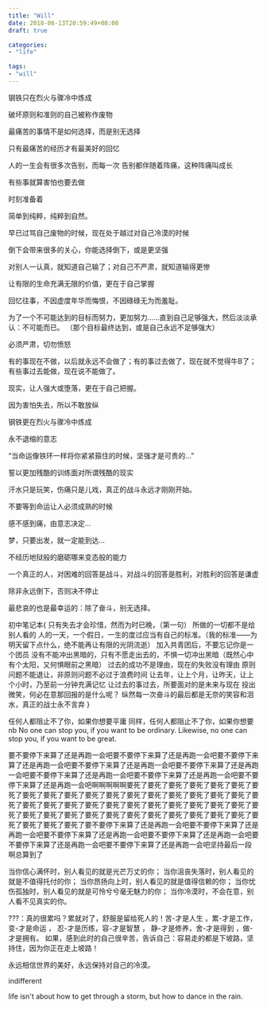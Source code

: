 ```yaml
---
title: "Will"
date: 2018-06-13T20:59:49+08:00
draft: true

categories:
- "life"

tags:
- "will"
---
```



钢铁只在烈火与骤冷中炼成

破坏原则和准则的自己被称作废物

最痛苦的事情不是如何选择，而是别无选择

只有最痛苦的经历才有最美好的回忆

人的一生会有很多次告别，而每一次
告别都伴随着阵痛，这种阵痛叫成长

有些事就算害怕也要去做

时刻准备着

简单到纯粹，纯粹到自然。

早已过骂自己废物的时候，现在处于越过对自己冷漠的时候

倒下会带来很多的关心，你能选择倒下，或是更坚强

对别人一认真，就知道自己输了；对自己不严肃，就知道输得更惨

让有限的生命充满无限的价值，更在于自己掌握

回忆往事，不因虚度年华而悔恨，不因碌碌无为而羞耻。

为了一个不可能达到的目标而努力，更加努力……直到自己足够强大，然后淡淡承认：不可能而已。
（那个目标最终达到，或是自己永远不足够强大）

必须严肃，切勿愤怒

有的事现在不做，以后就永远不会做了；有的事过去做了，现在就不觉得牛B了；有些事过去能做，现在说不能做了。

现实，让人强大或堕落，更在于自己把握。

因为害怕失去，所以不敢放纵

钢铁更在烈火与骤冷中炼成

永不退缩的意志

“当命运像铁环一样将你紧紧箍住的时候，坚强才是可贵的…”

誓以更加残酷的训练面对所谓残酷的现实

汗水只是玩笑，伤痛只是儿戏，真正的战斗永远才刚刚开始。

不要等到命运让人必须成熟的时候

感不感到痛，由意志决定…

梦，只要出发，就一定能到达…

不经历地狱般的磨砺哪来变态般的能力

一个真正的人，对困难的回答是战斗，对战斗的回答是胜利，对胜利的回答是谦虚

除非永远倒下，否则决不停止

最悲哀的也是最幸运的：除了奋斗，别无选择。

初中笔记本{
  只有失去才会珍惜，然而为时已晚，（第一句）
  所做的一切都不是给别人看的
  人的一天，一个假日，一生的度过应当有自己的标准。（我的标准——为明天留下点什么，绝不能再让有限的光阴流逝）
  加入共青团后，不要忘记你是一个团员
  没有不能冲出黑暗的，只有不愿走出去的，不惧一切冲出黑暗（既然心中有个太阳，又何惧眼前之黑暗）
  过去的成功不是理由，现在的失败没有理由
  原则问题不能退让，非原则问题不必过于浪费时间
  让去年，让上个月，让昨天，让上个小时，乃至前一分钟充满记忆
  让过去的事过去，所要面对的是未来与现在
  投出微笑，何必在意那回报的是什么呢？
  纵然每一次奋斗的最后都是无奈的笑容和泪水，真正的战士永不言弃
}

任何人都阻止不了你，如果你想要平庸
同样，任何人都阻止不了你，如果你想要nb
No one can stop you, if you want to be ordinary.
Likewise, no one can stop you, if you want to be great.

要不要停下来算了还是再跑一会吧要不要停下来算了还是再跑一会吧要不要停下来算了还是再跑一会吧要不要停下来算了还是再跑一会吧要不要停下来算了还是再跑一会吧要不要停下来算了还是再跑一会吧要不要停下来算了还是再跑一会吧要不要停下来算了还是再跑一会吧啊啊啊啊啊要死了要死了要死了要死了要死了要死了要死了要死了要死了要死了要死了要死了要死了要死了要死了要死了要死了要死了要死了要死了要死了要死了要死了要死了要死了要死了要死了要死了要死了要死了要死了要死了要死了要死了要死了要死了要死了要死了要死了要死了要死了要死了要死了要死了要死了要死了要不要停下来算了还是再跑一会吧要不要停下来算了还是再跑一会吧要不要停下来算了还是再跑一会吧要不要停下来算了还是再跑一会吧要不要停下来算了还是再跑一会吧要不要停下来算了还是再跑一会吧坚持最后一段 啊总算到了

当你信心满怀时，别人看见的就是光芒万丈的你；
当你沮丧失落时，别人看见的就是不值得托付的你；
当你昂扬向上时，别人看见的就是值得信赖的你；
当你忧伤孤独时，别人看见的就是可怜兮兮毫无魅力的你；
当你冷漠时，不会在意，别人看不见真实的你。

???：真的很累吗？累就对了，舒服是留给死人的！苦-才是人生 ，累-才是工作， 变-才是命运 ， 忍-才是历练，容-才是智慧 ， 静-才是修养，舍-才是得到 ，做-才是拥有。 如果，感到此时的自己很辛苦，告诉自己：容易走的都是下坡路，坚持住，因为你正在走上坡路！

永远相信世界的美好，永远保持对自己的冷漠。

indifferent

life isn't about how to get through a storm, but how to dance in the rain.


